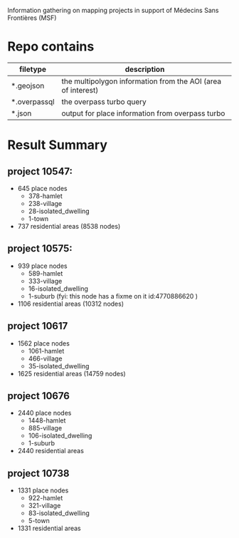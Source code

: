 Information gathering on mapping projects in support of Médecins Sans Frontières (MSF)

# Repo contains
| filetype | description |
| -------- | ----------- |
| *.geojson |  the multipolygon information from the AOI (area of interest) |
| *.overpassql    | the overpass turbo query| 
| *.json   | output for place information from overpass turbo |


# Result Summary

## project 10547:
* 645 place nodes
  * 378-hamlet
  * 238-village
  * 28-isolated_dwelling
  * 1-town
* 737 residential areas (8538 nodes) 

## project 10575:
* 939 place nodes
   * 589-hamlet
   * 333-village
   * 16-isolated_dwelling
   * 1-suburb             (fyi: this node has a fixme on it id:4770886620 )
* 1106 residential areas (10312 nodes)

## project 10617
* 1562 place nodes
  * 1061-hamlet
  * 466-village
  * 35-isolated_dwelling
* 1625 residential areas (14759 nodes)
  
## project 10676
* 2440 place nodes
  * 1448-hamlet
  * 885-village
  * 106-isolated_dwelling
  * 1-suburb
* 2440 residential areas 

## project 10738
* 1331 place nodes 
  * 922-hamlet
  * 321-village
  * 83-isolated_dwelling
  * 5-town
* 1331 residential areas
  
